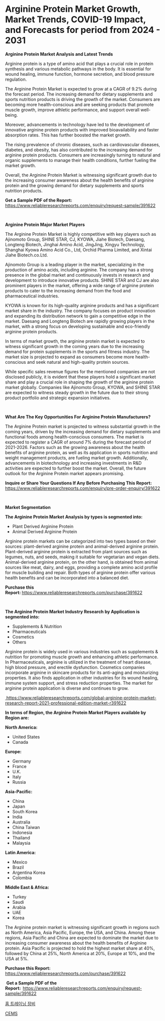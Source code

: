 <p><h1>Arginine Protein Market Growth, Market Trends, COVID-19 Impact, and Forecasts for period from 2024 - 2031</h1></p><p><strong>Arginine Protein Market Analysis and Latest Trends</strong></p>
<p><p>Arginine protein is a type of amino acid that plays a crucial role in protein synthesis and various metabolic pathways in the body. It is essential for wound healing, immune function, hormone secretion, and blood pressure regulation.</p><p>The Arginine Protein Market is expected to grow at a CAGR of 9.2% during the forecast period. The increasing demand for dietary supplements and sports nutrition products is driving the growth of the market. Consumers are becoming more health-conscious and are seeking products that promote muscle growth, improve athletic performance, and support overall well-being.</p><p>Moreover, advancements in technology have led to the development of innovative arginine protein products with improved bioavailability and faster absorption rates. This has further boosted the market growth.</p><p>The rising prevalence of chronic diseases, such as cardiovascular diseases, diabetes, and obesity, has also contributed to the increasing demand for arginine protein products. Consumers are increasingly turning to natural and organic supplements to manage their health conditions, further fueling the market growth.</p><p>Overall, the Arginine Protein Market is witnessing significant growth due to the increasing consumer awareness about the health benefits of arginine protein and the growing demand for dietary supplements and sports nutrition products.</p></p>
<p><strong>Get a Sample PDF of the Report:&nbsp;</strong> <a href="https://www.reliableresearchreports.com/enquiry/request-sample/391622">https://www.reliableresearchreports.com/enquiry/request-sample/391622</a></p>
<p>&nbsp;</p>
<p><strong>Arginine Protein Major Market Players</strong></p>
<p><p>The Arginine Protein Market is highly competitive with key players such as Ajinomoto Group, SHINE STAR, CJ, KYOWA, Jiahe Biotech, Daesang, Longteng Biotech, Jinghai Amino Acid, JingJing, Xingyu Technology, Shanghai Kyowa Amino Acid Co., Ltd, Orchid Pharma Limited, and Xintai Jiahe Biotech.co.Ltd. </p><p>Ajinomoto Group is a leading player in the market, specializing in the production of amino acids, including arginine. The company has a strong presence in the global market and continuously invests in research and development to introduce innovative products. SHINE STAR and CJ are also prominent players in the market, offering a wide range of arginine protein products to cater to the increasing demand from the food and pharmaceutical industries.</p><p>KYOWA is known for its high-quality arginine products and has a significant market share in the industry. The company focuses on product innovation and expanding its distribution network to gain a competitive edge in the market. Daesang and Longteng Biotech are rapidly growing players in the market, with a strong focus on developing sustainable and eco-friendly arginine protein products.</p><p>In terms of market growth, the arginine protein market is expected to witness significant growth in the coming years due to the increasing demand for protein supplements in the sports and fitness industry. The market size is projected to expand as consumers become more health-conscious and seek natural and high-quality protein sources.</p><p>While specific sales revenue figures for the mentioned companies are not disclosed publicly, it is evident that these players hold a significant market share and play a crucial role in shaping the growth of the arginine protein market globally. Companies like Ajinomoto Group, KYOWA, and SHINE STAR are expected to witness steady growth in the future due to their strong product portfolio and strategic expansion initiatives.</p></p>
<p>&nbsp;</p>
<p><strong>What Are The Key Opportunities For Arginine Protein Manufacturers?</strong></p>
<p><p>The Arginine Protein market is projected to witness substantial growth in the coming years, driven by the increasing demand for dietary supplements and functional foods among health-conscious consumers. The market is expected to register a CAGR of around 7% during the forecast period of 2021-2026. Factors such as the growing awareness about the health benefits of arginine protein, as well as its application in sports nutrition and weight management products, are fueling market growth. Additionally, advancements in biotechnology and increasing investments in R&D activities are expected to further boost the market. Overall, the future outlook for the Arginine Protein market appears promising.</p></p>
<p><strong>Inquire or Share Your Questions If Any Before Purchasing This Report:</strong> <a href="https://www.reliableresearchreports.com/enquiry/pre-order-enquiry/391622">https://www.reliableresearchreports.com/enquiry/pre-order-enquiry/391622</a></p>
<p>&nbsp;</p>
<p><strong>Market Segmentation</strong></p>
<p><strong>The Arginine Protein Market Analysis by types is segmented into:</strong></p>
<p><ul><li>Plant Derived Arginine Protein</li><li>Animal Derived Arginine Protein</li></ul></p>
<p><p>Arginine protein markets can be categorized into two types based on their sources: plant-derived arginine protein and animal-derived arginine protein. Plant-derived arginine protein is extracted from plant sources such as legumes, nuts, and seeds, making it suitable for vegetarian and vegan diets. Animal-derived arginine protein, on the other hand, is obtained from animal sources like meat, dairy, and eggs, providing a complete amino acid profile for muscle building and repair. Both types of arginine protein offer various health benefits and can be incorporated into a balanced diet.</p></p>
<p><strong>Purchase this Report:&nbsp;</strong><a href="https://www.reliableresearchreports.com/purchase/391622">https://www.reliableresearchreports.com/purchase/391622</a></p>
<p>&nbsp;</p>
<p><strong>The Arginine Protein Market Industry Research by Application is segmented into:</strong></p>
<p><ul><li>Supplements & Nutrition</li><li>Pharmaceuticals</li><li>Cosmetics</li><li>Others</li></ul></p>
<p><p>Arginine protein is widely used in various industries such as supplements & nutrition for promoting muscle growth and enhancing athletic performance. In Pharmaceuticals, arginine is utilized in the treatment of heart disease, high blood pressure, and erectile dysfunction. Cosmetics companies incorporate arginine in skincare products for its anti-aging and moisturizing properties. It also finds application in other industries for its wound healing, immune system support, and stress reduction properties. The market for arginine protein application is diverse and continues to grow.</p></p>
<p><a href="https://www.reliableresearchreports.com/global-arginine-protein-market-research-report-2021-professional-edition-market-r391622">&nbsp;https://www.reliableresearchreports.com/global-arginine-protein-market-research-report-2021-professional-edition-market-r391622</a></p>
<p><strong>In terms of Region, the Arginine Protein Market Players available by Region are:</strong></p>
<p>
    <p> <strong> North America: </strong>
        <ul>
            <li>United States</li>
            <li>Canada</li>
        </ul>
        </p> 
    <p> <strong> Europe: </strong>
        <ul>
            <li>Germany</li>
            <li>France</li>
            <li>U.K.</li>
            <li>Italy</li>
            <li>Russia</li>
        </ul>
        </p> 
    <p> <strong> Asia-Pacific: </strong>
        <ul>
            <li>China</li>
            <li>Japan</li>
            <li>South Korea</li>
            <li>India</li>
            <li>Australia</li>
            <li>China Taiwan</li>
            <li>Indonesia</li>
            <li>Thailand</li>
            <li>Malaysia</li>
        </ul>
        </p> 
    <p> <strong> Latin America: </strong>
        <ul>
            <li>Mexico</li>
            <li>Brazil</li>
            <li>Argentina Korea</li>
            <li>Colombia</li>
        </ul>
        </p> 
    <p> <strong> Middle East & Africa: </strong>
        <ul>
            <li>Turkey</li>
            <li>Saudi</li>
            <li>Arabia</li>
            <li>UAE</li>
            <li>Korea</li>
        </ul>
    </p>
    </p>
<p><p>The Arginine protein market is witnessing significant growth in regions such as North America, Asia Pacific, Europe, the USA, and China. Among these regions, Asia Pacific and China are expected to dominate the market due to increasing consumer awareness about the health benefits of Arginine protein. Asia Pacific is projected to hold the highest market share at 40%, followed by China at 25%, North America at 20%, Europe at 10%, and the USA at 5%.</p></p>
<p><strong>Purchase this Report: </strong><a href="https://www.reliableresearchreports.com/purchase/391622">https://www.reliableresearchreports.com/purchase/391622</a></p>
<p>&nbsp;<strong>Get a Sample PDF of the Report:&nbsp;&nbsp;</strong><a href="https://www.reliableresearchreports.com/enquiry/request-sample/391622">https://www.reliableresearchreports.com/enquiry/request-sample/391622</a></p>
<p><strong></strong></p>
<p><p><a href="https://github.com/plelbej847484502/Market-Research-Report-List-3/blob/main/14868441400.md">홈 트레이닝 장비</a></p><p><a href="https://github.com/EthanMorar2011/Market-Research-Report-List-2/blob/main/9176569185993.md">CEMS</a></p></p>